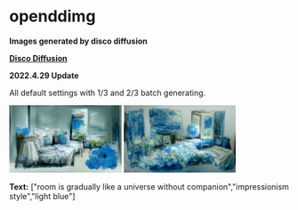 # openddimg
**Images generated by disco diffusion**

[**Disco Diffusion**](https://github.com/alembics/disco-diffusion)

**2022.4.29 Update**

All default settings with 1/3 and 2/3 batch generating. 

<img src="img/img01.png" width="40%">
<img src="img/img02.png" width="40%">

**Text:** ["room is gradually like a universe without companion","impressionism style","light blue"]
